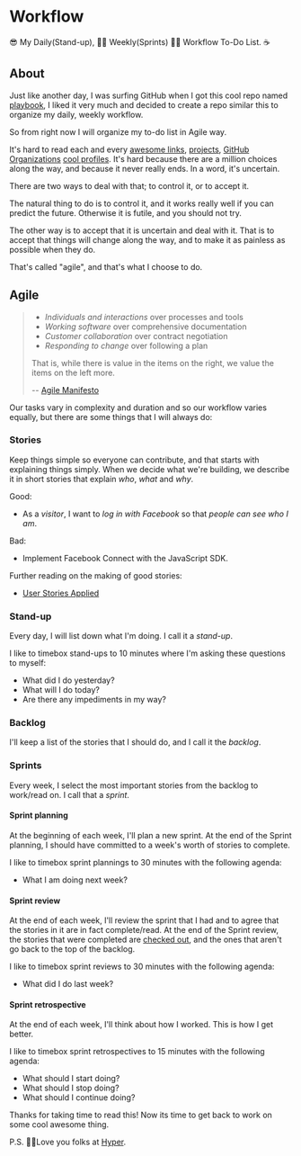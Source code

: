 # Workflow
😎 My Daily(Stand-up), 🙌🏻 Weekly(Sprints) 🕵🏻 Workflow To-Do List. ☕️


## About
Just like another day, I was surfing GitHub when I got this cool repo named [playbook](https://github.com/hyperoslo/playbook), I liked it very much and decided to create a repo similar this to organize my daily, weekly workflow.

So from right now I will organize my to-do list in Agile way.

It's hard to read each and every [awesome links](https://github.com/sindresorhus/awesome), [projects](https://github.com/vsouza/awesome-ios), [GitHub Organizations](https://github.com/naeemshaikh90/Reading-List/blob/master/Github.md#organizations) [cool profiles](https://github.com/naeemshaikh90/Reading-List/blob/master/Github.md#profiles). It's hard because there are a million choices
along the way, and because it never really ends. In a word, it's uncertain.

There are two ways to deal with that; to control it, or to accept it.

The natural thing to do is to control it, and it works really well if you can
predict the future. Otherwise it is futile, and you should not try.

The other way is to accept that it is uncertain and deal with it. That is to
accept that things will change along the way, and to make it as painless as
possible when they do.

That's called "agile", and that's what I choose to do.

## Agile

> * _Individuals and interactions_ over processes and tools
> * _Working software_ over comprehensive documentation
> * _Customer collaboration_ over contract negotiation
> * _Responding to change_ over following a plan
>
> That is, while there is value in the items on the right, we value the items
> on the left more.
>
> -- [Agile Manifesto](http://agilemanifesto.org/)

Our tasks vary in complexity and duration and so our workflow varies equally,
but there are some things that I will always do:

### Stories

Keep things simple so everyone can contribute, and that starts with
explaining things simply. When we decide what we're building, we describe it in
short stories that explain _who_, _what_ and _why_.

Good:

* As a _visitor_, I want to _log in with Facebook_ so that _people can see who
  I am_.

Bad:

* Implement Facebook Connect with the JavaScript SDK.

Further reading on the making of good stories:

* [User Stories Applied](https://www.amazon.com/User-Stories-Applied-Software-Development/dp/0321205685)

### Stand-up

Every day, I will list down what I'm doing. I call it a _stand-up_.

I like to timebox stand-ups to 10 minutes where I'm asking these questions to myself:

* What did I do yesterday?
* What will I do today?
* Are there any impediments in my way?

### Backlog

I'll keep a list of the stories that I should do, and I call it the _backlog_.

### Sprints

Every week, I select the most important stories from the backlog to work/read on. I
call that a _sprint_.

#### Sprint planning

At the beginning of each week, I'll plan a new sprint. At the end
of the Sprint planning, I should have committed to a week's worth of stories
to complete.

I like to timebox sprint plannings to 30 minutes with the following agenda:

* What I am doing next week?

#### Sprint review

At the end of each week, I'll review the sprint that I had and
to agree that the stories in it are in fact complete/read. At the end of the Sprint review,
the stories that were completed are [checked out](https://guides.github.com/features/mastering-markdown/), and the ones that aren't go back
to the top of the backlog.

I like to timebox sprint reviews to 30 minutes with the following agenda:

* What did I do last week?

#### Sprint retrospective

At the end of each week, I'll think about how I worked. This is how I get better.

I like to timebox sprint retrospectives to 15 minutes with the following
agenda:

* What should I start doing?
* What should I stop doing?
* What should I continue doing?

Thanks for taking time to read this! Now its time to get back to work on some cool awesome thing.

P.S. ✌🏼Love you folks at [Hyper](https://github.com/hyperoslo).

